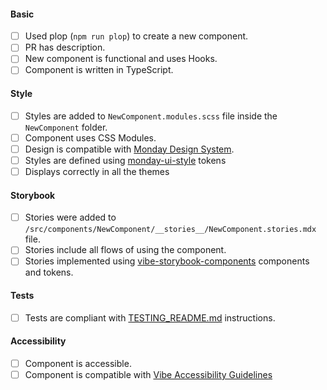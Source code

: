 <!--

Please go over the checklist and make sure all conditions are met.

--->

#### Basic

- [ ] Used plop (`npm run plop`) to create a new component.
- [ ] PR has description.
- [ ] New component is functional and uses Hooks.
- [ ] Component is written in TypeScript.

#### Style

- [ ] Styles are added to `NewComponent.modules.scss` file inside the `NewComponent` folder.
- [ ] Component uses CSS Modules.
- [ ] Design is compatible with [Monday Design System](https://design.maxui.org/).
- [ ] Styles are defined using [monday-ui-style](https://github.com/maxui-org/monday-ui-style) tokens
- [ ] Displays correctly in all the themes

#### Storybook

- [ ] Stories were added to `/src/components/NewComponent/__stories__/NewComponent.stories.mdx` file.
- [ ] Stories include all flows of using the component.
- [ ] Stories implemented using [vibe-storybook-components](https://github.com/maxui-org/vibe-storybook-components) components and tokens.

#### Tests

- [ ] Tests are compliant with [TESTING_README.md](TESTING_README.md) instructions.

#### Accessibility

- [ ] Component is accessible.
- [ ] Component is compatible with [Vibe Accessibility Guidelines](https://style.maxui.org/?path=/docs/foundations-accessibility--page)
